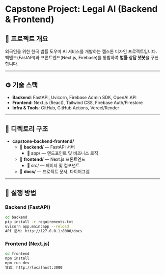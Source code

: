 # Capstone Project: Legal AI (Backend & Frontend)

## 📖 프로젝트 개요
외국인을 위한 한국 법률 도우미 AI 서비스를 개발하는 캡스톤 디자인 프로젝트입니다.  
백엔드(FastAPI)와 프론트엔드(Next.js, Firebase)를 통합하여 **법률 상담 챗봇**을 구현합니다.

---

## ⚙️ 기술 스택
- **Backend**: FastAPI, Uvicorn, Firebase Admin SDK, OpenAI API
- **Frontend**: Next.js (React), Tailwind CSS, Firebase Auth/Firestore
- **Infra & Tools**: GitHub, GitHub Actions, Vercel/Render

---

## 📂 디렉토리 구조

- **capstone-backend-frontend/**
  - 📁 **backend/** — FastAPI 서버
    - 📁 app/ — 엔드포인트 및 비즈니스 로직
  - 📁 **frontend/** — Next.js 프론트엔드
    - 📁 src/ — 페이지 및 컴포넌트
  - 📁 **docs/** — 프로젝트 문서, 다이어그램

---

## 🚀 실행 방법

### Backend (FastAPI)
```bash
cd backend
pip install -r requirements.txt
uvicorn app.main:app --reload
API 문서: http://127.0.0.1:8000/docs
```

### Frontend (Next.js)
```bash
cd frontend
npm install
npm run dev
웹앱: http://localhost:3000
```

